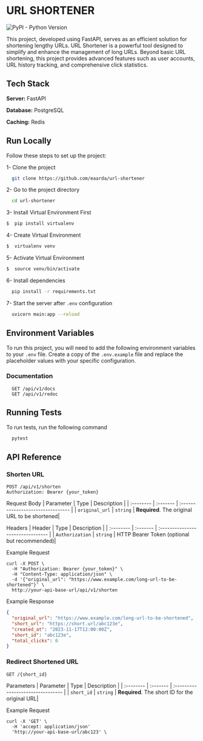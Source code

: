
# URL SHORTENER

![PyPI - Python Version](https://img.shields.io/badge/python-3.9.6-blue
)

This project, developed using FastAPI, serves as an efficient solution for shortening lengthy URLs. 
URL Shortener is a powerful tool designed to simplify and enhance the management of long URLs. Beyond basic URL shortening, this project provides advanced features such as user accounts, URL history tracking, and comprehensive click statistics.








## Tech Stack

**Server:** FastAPI

**Database:** PostgreSQL

**Caching:** Redis

## Run Locally
Follow these steps to set up the project:


1- Clone the project
```bash
  git clone https://github.com/eaarda/url-shortener
```
2- Go to the project directory
```bash
  cd url-shortener
```
3- Install Virtual Environment First
```bash
$  pip install virtualenv
```
4- Create Virtual Environment
```bash
$  virtualenv venv
```
5- Activate Virtual Environment
```bash
$  source venv/bin/activate
```
6- Install dependencies
```bash
  pip install -r requirements.txt
```
7- Start the server after `.env` configuration

```bash
  uvicorn main:app --reload
```



## Environment Variables

To run this project, you will need to add the following environment variables to your `.env` file. Create a copy of the `.env.example` file and replace the placeholder values with your specific configuration.
### Documentation


```http
  GET /api/v1/docs
  GET /api/v1/redoc
```



## Running Tests

To run tests, run the following command

```bash
  pytest
```


## API Reference

### Shorten URL

```http
POST /api/v1/shorten
Authorization: Bearer {your_token}
```

Request Body
| Parameter | Type     | Description                       |
| :-------- | :------- | :-------------------------------- |
| `original_url` | `string` | **Required**. The original URL to be shortened|

Headers
| Header | Type     | Description                       |
| :-------- | :------- | :-------------------------------- |
| `Authorization` | `string` | HTTP Bearer Token (optional but recommended)|

Example Request
```
curl -X POST \
  -H "Authorization: Bearer {your_token}" \
  -H "Content-Type: application/json" \
  -d '{"original_url": "https://www.example.com/long-url-to-be-shortened"}' \
  http://your-api-base-url/api/v1/shorten

```

Example Response
```json
{
  "original_url": "https://www.example.com/long-url-to-be-shortened",
  "short_url": "https://short.url/abc123e",
  "created_at": "2023-11-17T12:00:00Z",
  "short_id": "abc123e",
  "total_clicks": 0
}
```

### Redirect Shortened URL

```http
GET /{short_id}
```

Parameters
| Parameter | Type     | Description                       |
| :-------- | :------- | :-------------------------------- |
| `short_id` | `string` | **Required**. The short ID for the original URL|

Example Request
```
curl -X 'GET' \
  -H 'accept: application/json'
  'http://your-api-base-url/abc123' \
  
```


